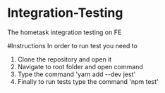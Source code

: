 # Integration-Testing
The hometask integration testing on FE

#Instructions
In order to run test you need to
1. Clone the repository and open it
2. Navigate to root folder and open command
3. Type the command 'yarn add --dev jest'
4. Finally to run tests type the command 'npm test'
